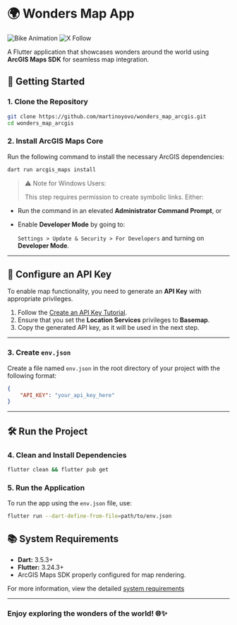 # 🌍 Wonders Map App
![Bike Animation](https://img.shields.io/badge/platform-Flutter-blue) ![X Follow](https://img.shields.io/twitter/follow/martinoyovo.svg?style=social)

A Flutter application that showcases wonders around the world using **ArcGIS Maps SDK** for seamless map integration.

## 🚀 Getting Started

### 1. Clone the Repository

```bash
git clone https://github.com/martinoyovo/wonders_map_arcgis.git
cd wonders_map_arcgis
```

### 2. Install ArcGIS Maps Core

Run the following command to install the necessary ArcGIS dependencies:

```bash
dart run arcgis_maps install
```

> ⚠️ Note for Windows Users:
> 
> 
> This step requires permission to create symbolic links. Either:
> 
- Run the command in an elevated **Administrator Command Prompt**, or
- Enable **Developer Mode** by going to:
    
    `Settings > Update & Security > For Developers` and turning on **Developer Mode**.
    

---

## 🔑 Configure an API Key

To enable map functionality, you need to generate an **API Key** with appropriate privileges.

1. Follow the [Create an API Key Tutorial](https://developers.arcgis.com/documentation/mapping-apis-and-services/security/api-keys/).
2. Ensure that you set the **Location Services** privileges to **Basemap**.
3. Copy the generated API key, as it will be used in the next step.

---

### 3. Create `env.json`

Create a file named `env.json` in the root directory of your project with the following format:

```json
{
    "API_KEY": "your_api_key_here"
}
```

---

## 🛠️ Run the Project

### 4. Clean and Install Dependencies

```bash
flutter clean && flutter pub get
```

### 5. Run the Application

To run the app using the `env.json` file, use:

```bash
flutter run --dart-define-from-file=path/to/env.json
```

## 📚 System Requirements

- **Dart:** 3.5.3+
- **Flutter:** 3.24.3+
- ArcGIS Maps SDK properly configured for map rendering. 

For more information, view the detailed [system requirements](https://developers.arcgis.com/flutter/system-requirements/system-requirements-for-200-6/)

---

### Enjoy exploring the wonders of the world! 🌐✨
